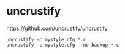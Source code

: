 # uncrustify

https://github.com/uncrustify/uncrustify

```
uncrustify -c mystyle.cfg *.c
uncrustify -c mystyle.cfg --no-backup *.c
```
